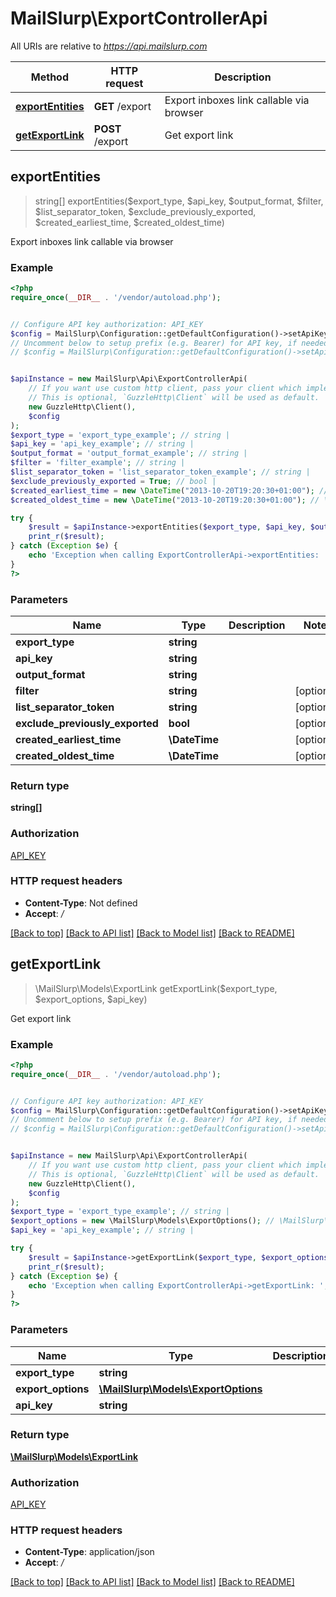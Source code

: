 # MailSlurp\ExportControllerApi

All URIs are relative to *https://api.mailslurp.com*

Method | HTTP request | Description
------------- | ------------- | -------------
[**exportEntities**](ExportControllerApi#exportEntities) | **GET** /export | Export inboxes link callable via browser
[**getExportLink**](ExportControllerApi#getExportLink) | **POST** /export | Get export link



## exportEntities

> string[] exportEntities($export_type, $api_key, $output_format, $filter, $list_separator_token, $exclude_previously_exported, $created_earliest_time, $created_oldest_time)

Export inboxes link callable via browser

### Example

```php
<?php
require_once(__DIR__ . '/vendor/autoload.php');


// Configure API key authorization: API_KEY
$config = MailSlurp\Configuration::getDefaultConfiguration()->setApiKey('x-api-key', 'YOUR_API_KEY');
// Uncomment below to setup prefix (e.g. Bearer) for API key, if needed
// $config = MailSlurp\Configuration::getDefaultConfiguration()->setApiKeyPrefix('x-api-key', 'Bearer');


$apiInstance = new MailSlurp\Api\ExportControllerApi(
    // If you want use custom http client, pass your client which implements `GuzzleHttp\ClientInterface`.
    // This is optional, `GuzzleHttp\Client` will be used as default.
    new GuzzleHttp\Client(),
    $config
);
$export_type = 'export_type_example'; // string | 
$api_key = 'api_key_example'; // string | 
$output_format = 'output_format_example'; // string | 
$filter = 'filter_example'; // string | 
$list_separator_token = 'list_separator_token_example'; // string | 
$exclude_previously_exported = True; // bool | 
$created_earliest_time = new \DateTime("2013-10-20T19:20:30+01:00"); // \DateTime | 
$created_oldest_time = new \DateTime("2013-10-20T19:20:30+01:00"); // \DateTime | 

try {
    $result = $apiInstance->exportEntities($export_type, $api_key, $output_format, $filter, $list_separator_token, $exclude_previously_exported, $created_earliest_time, $created_oldest_time);
    print_r($result);
} catch (Exception $e) {
    echo 'Exception when calling ExportControllerApi->exportEntities: ', $e->getMessage(), PHP_EOL;
}
?>
```

### Parameters


Name | Type | Description  | Notes
------------- | ------------- | ------------- | -------------
 **export_type** | **string**|  |
 **api_key** | **string**|  |
 **output_format** | **string**|  |
 **filter** | **string**|  | [optional]
 **list_separator_token** | **string**|  | [optional]
 **exclude_previously_exported** | **bool**|  | [optional]
 **created_earliest_time** | **\DateTime**|  | [optional]
 **created_oldest_time** | **\DateTime**|  | [optional]

### Return type

**string[]**

### Authorization

[API_KEY](../../README#API_KEY)

### HTTP request headers

- **Content-Type**: Not defined
- **Accept**: */*

[[Back to top]](#) [[Back to API list]](../../README#documentation-for-api-endpoints)
[[Back to Model list]](../../README#documentation-for-models)
[[Back to README]](../../README)


## getExportLink

> \MailSlurp\Models\ExportLink getExportLink($export_type, $export_options, $api_key)

Get export link

### Example

```php
<?php
require_once(__DIR__ . '/vendor/autoload.php');


// Configure API key authorization: API_KEY
$config = MailSlurp\Configuration::getDefaultConfiguration()->setApiKey('x-api-key', 'YOUR_API_KEY');
// Uncomment below to setup prefix (e.g. Bearer) for API key, if needed
// $config = MailSlurp\Configuration::getDefaultConfiguration()->setApiKeyPrefix('x-api-key', 'Bearer');


$apiInstance = new MailSlurp\Api\ExportControllerApi(
    // If you want use custom http client, pass your client which implements `GuzzleHttp\ClientInterface`.
    // This is optional, `GuzzleHttp\Client` will be used as default.
    new GuzzleHttp\Client(),
    $config
);
$export_type = 'export_type_example'; // string | 
$export_options = new \MailSlurp\Models\ExportOptions(); // \MailSlurp\Models\ExportOptions | 
$api_key = 'api_key_example'; // string | 

try {
    $result = $apiInstance->getExportLink($export_type, $export_options, $api_key);
    print_r($result);
} catch (Exception $e) {
    echo 'Exception when calling ExportControllerApi->getExportLink: ', $e->getMessage(), PHP_EOL;
}
?>
```

### Parameters


Name | Type | Description  | Notes
------------- | ------------- | ------------- | -------------
 **export_type** | **string**|  |
 **export_options** | [**\MailSlurp\Models\ExportOptions**](../Model/ExportOptions)|  |
 **api_key** | **string**|  | [optional]

### Return type

[**\MailSlurp\Models\ExportLink**](../Model/ExportLink)

### Authorization

[API_KEY](../../README#API_KEY)

### HTTP request headers

- **Content-Type**: application/json
- **Accept**: */*

[[Back to top]](#) [[Back to API list]](../../README#documentation-for-api-endpoints)
[[Back to Model list]](../../README#documentation-for-models)
[[Back to README]](../../README)

